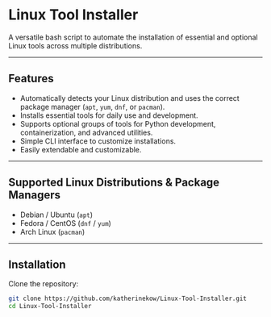 # Linux Tool Installer

A versatile bash script to automate the installation of essential and optional Linux tools across multiple distributions.

---

## Features

- Automatically detects your Linux distribution and uses the correct package manager (`apt`, `yum`, `dnf`, or `pacman`).
- Installs essential tools for daily use and development.
- Supports optional groups of tools for Python development, containerization, and advanced utilities.
- Simple CLI interface to customize installations.
- Easily extendable and customizable.

---

## Supported Linux Distributions & Package Managers

- Debian / Ubuntu (`apt`)
- Fedora / CentOS (`dnf` / `yum`)
- Arch Linux (`pacman`)

---

## Installation

Clone the repository:

```bash
git clone https://github.com/katherinekow/Linux-Tool-Installer.git
cd Linux-Tool-Installer
